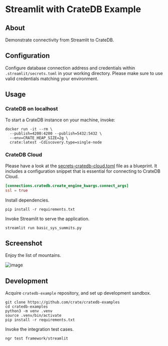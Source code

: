 # Streamlit with CrateDB Example

## About
Demonstrate connectivity from Streamlit to CrateDB.

## Configuration
Configure database connection address and credentials within
`.streamlit/secrets.toml` in your working directory. Please
make sure to use valid credentials matching your environment.

## Usage

### CrateDB on localhost
To start a CrateDB instance on your machine, invoke:
```shell
docker run -it --rm \
  --publish=4200:4200 --publish=5432:5432 \
  --env=CRATE_HEAP_SIZE=2g \
  crate:latest -Cdiscovery.type=single-node
```

### CrateDB Cloud
Please have a look at the [secrets-cratedb-cloud.toml](.streamlit/secrets-cratedb-cloud.toml)
file as a blueprint. It includes a configuration snippet that is essential for
connecting to CrateDB Cloud.
```toml
[connections.cratedb.create_engine_kwargs.connect_args]
ssl = true
```

Install dependencies.
```shell
pip install -r requirements.txt
```

Invoke Streamlit to serve the application.
```shell
streamlit run basic_sys_summits.py
```

## Screenshot

Enjoy the list of mountains.

![image](https://github.com/crate/cratedb-examples/assets/453543/7dc54224-06d0-4cfb-a5e0-b216c03bf3d2)


## Development

Acquire `cratedb-example` repository, and set up development sandbox.
```shell
git clone https://github.com/crate/cratedb-examples
cd cratedb-examples
python3 -m venv .venv
source .venv/bin/activate
pip install -r requirements.txt
```

Invoke the integration test cases.
```shell
ngr test framework/streamlit
```
